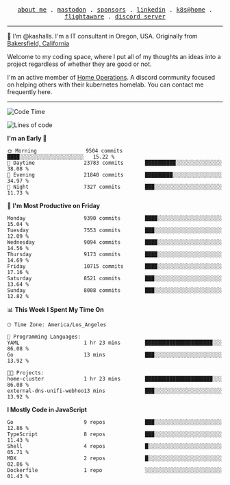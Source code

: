 <p align="center">
  <samp>
    <a href="https://jordanjones.org/">about me</a> .
    <a rel="me" href="https://mastodon.social/@kashall">mastodon</a> .
    <a href="https://github.com/sponsors/kashalls">sponsors</a> .
    <a href="https://linkedin.com/in/jordpjones">linkedin</a> .
    <a href="https://github.com/kashalls/home-cluster">k8s@home</a> .
    <a href="https://flightaware.com/adsb/stats/user/kashalls">flightaware</a> .
    <a href="https://discord.gg/V2WrCfqba9">discord server</a>
  </samp>
</p>

----------------------------------------------------------------

:wave: I'm @kashalls. I'm a IT consultant in Oregon, USA. Originally from [Bakersfield, California](https://maps.app.goo.gl/QQMtywTWghpXB6Tu6)

Welcome to my coding space, where I put all of my thoughts an ideas into a project regardless of whether they are good or not.

I'm an active member of [Home Operations](https://discord.gg/home-operations). A discord community focused on helping others with their kubernetes homelab. You can contact me frequently here.

----------------------------------------------------------------
<!--START_SECTION:waka-->
![Code Time](http://img.shields.io/badge/Code%20Time-2%2C362%20hrs%2057%20mins-blue)

![Lines of code](https://img.shields.io/badge/From%20Hello%20World%20I%27ve%20Written-10.8%20million%20lines%20of%20code-blue)

**I'm an Early 🐤** 

```text
🌞 Morning                9504 commits        ████░░░░░░░░░░░░░░░░░░░░░   15.22 % 
🌆 Daytime                23783 commits       ██████████░░░░░░░░░░░░░░░   38.08 % 
🌃 Evening                21840 commits       █████████░░░░░░░░░░░░░░░░   34.97 % 
🌙 Night                  7327 commits        ███░░░░░░░░░░░░░░░░░░░░░░   11.73 % 
```
📅 **I'm Most Productive on Friday** 

```text
Monday                   9390 commits        ████░░░░░░░░░░░░░░░░░░░░░   15.04 % 
Tuesday                  7553 commits        ███░░░░░░░░░░░░░░░░░░░░░░   12.09 % 
Wednesday                9094 commits        ████░░░░░░░░░░░░░░░░░░░░░   14.56 % 
Thursday                 9173 commits        ████░░░░░░░░░░░░░░░░░░░░░   14.69 % 
Friday                   10715 commits       ████░░░░░░░░░░░░░░░░░░░░░   17.16 % 
Saturday                 8521 commits        ███░░░░░░░░░░░░░░░░░░░░░░   13.64 % 
Sunday                   8008 commits        ███░░░░░░░░░░░░░░░░░░░░░░   12.82 % 
```


📊 **This Week I Spent My Time On** 

```text
🕑︎ Time Zone: America/Los_Angeles

💬 Programming Languages: 
YAML                     1 hr 23 mins        ██████████████████████░░░   86.08 % 
Go                       13 mins             ███░░░░░░░░░░░░░░░░░░░░░░   13.92 % 

🐱‍💻 Projects: 
home-cluster             1 hr 23 mins        ██████████████████████░░░   86.08 % 
external-dns-unifi-webhoo13 mins             ███░░░░░░░░░░░░░░░░░░░░░░   13.92 % 
```

**I Mostly Code in JavaScript** 

```text
Go                       9 repos             ███░░░░░░░░░░░░░░░░░░░░░░   12.86 % 
TypeScript               8 repos             ███░░░░░░░░░░░░░░░░░░░░░░   11.43 % 
Shell                    4 repos             █░░░░░░░░░░░░░░░░░░░░░░░░   05.71 % 
MDX                      2 repos             █░░░░░░░░░░░░░░░░░░░░░░░░   02.86 % 
Dockerfile               1 repo              ░░░░░░░░░░░░░░░░░░░░░░░░░   01.43 % 
```




<!--END_SECTION:waka-->